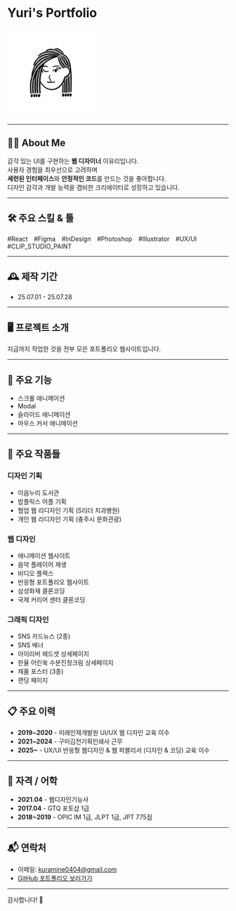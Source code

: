 # Yuri's Portfolio

<img src="./images/profile.png" alt="Profile Image" width="200" />

---

## 🙋‍♀️ About Me

감각 있는 UI를 구현하는 **웹 디자이너** 이유리입니다.  
사용자 경험을 최우선으로 고려하며  
**세련된 인터페이스**와 **안정적인 코드**를 만드는 것을 좋아합니다.  
디자인 감각과 개발 능력을 겸비한 크리에이터로 성장하고 있습니다.

---

## 🛠️ 주요 스킬 & 툴

#React #Figma #InDesign #Photoshop #Illustrator #UX/UI #CLIP_STUDIO_PAINT

---

## 🕰️ 제작 기간

- 25.07.01 - 25.07.28

---

## 🖥️ 프로젝트 소개

지금까지 작업한 것을 전부 모은 포트폴리오 웹사이트입니다.

---

## 📌 주요 기능

- 스크롤 애니메이션
- Modal
- 슬라이드 애니메이션
- 마우스 커서 애니메이션

---

## 🎨 주요 작품들

### 디자인 기획

- 이음누리 도서관
- 밥플릭스 어플 기획
- 협업 웹 리디자인 기획 (S리더 치과병원)
- 개인 웹 리디자인 기획 (충주시 문화관광)

### 웹 디자인

- 애니메이션 웹사이트
- 음악 플레이어 재생
- 비디오 플렉스
- 반응형 포트폴리오 웹사이트
- 삼성화재 클론코딩
- 국제 커리어 센터 클론코딩

### 그래픽 디자인

- SNS 카드뉴스 (2종)
- SNS 배너
- 아이리버 헤드셋 상세페이지
- 한율 어린쑥 수분진정크림 상세페이지
- 제품 포스터 (3종)
- 랜딩 페이지

---

## 📋 주요 이력

- **2019~2020** - 미래인재개발원 UI/UX 웹 디자인 교육 이수
- **2021~2024** - 구미김천기획인쇄사 근무
- **2025~** - UX/UI 반응형 웹디자인 & 웹 퍼블리셔 (디자인 & 코딩) 교육 이수

---

## 🏅 자격 / 어학

- **2021.04** - 웹디자인기능사
- **2017.04** - GTQ 포토샵 1급
- **2018~2019** - OPIC IM 1급, JLPT 1급, JPT 775점

---

## 📬 연락처

- 이메일: kuramine0404@gmail.com
- [GitHub 포트폴리오 보러가기](https://port-chi-sandy.vercel.app/)

---

감사합니다! 👏
